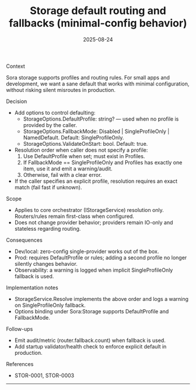﻿---
id: STOR-0006
slug: STOR-0006-storage-default-routing-and-fallbacks
domain: storage
status: accepted
date: 2025-08-24
title: Storage default routing and fallbacks (minimal-config behavior)
---

Context

Sora storage supports profiles and routing rules. For small apps and development, we want a sane default that works with minimal configuration, without risking silent misroutes in production.

Decision

- Add options to control defaulting:
  - StorageOptions.DefaultProfile: string? — used when no profile is provided by the caller.
  - StorageOptions.FallbackMode: Disabled | SingleProfileOnly | NamedDefault. Default: SingleProfileOnly.
  - StorageOptions.ValidateOnStart: bool. Default: true.
- Resolution order when caller does not specify a profile:
  1) Use DefaultProfile when set; must exist in Profiles.
  2) If FallbackMode == SingleProfileOnly and Profiles has exactly one item, use it and emit a warning/audit.
  3) Otherwise, fail with a clear error.
- If the caller specifies an explicit profile, resolution requires an exact match (fail fast if unknown).

Scope

- Applies to core orchestrator (IStorageService) resolution only. Routers/rules remain first-class when configured.
- Does not change provider behavior; providers remain IO-only and stateless regarding routing.

Consequences

- Dev/local: zero-config single-provider works out of the box.
- Prod: requires DefaultProfile or rules; adding a second profile no longer silently changes behavior.
- Observability: a warning is logged when implicit SingleProfileOnly fallback is used.

Implementation notes

- StorageService.Resolve implements the above order and logs a warning on SingleProfileOnly fallback.
- Options binding under Sora:Storage supports DefaultProfile and FallbackMode.

Follow-ups

- Emit audit/metric (router.fallback.count) when fallback is used.
- Add startup validator/health check to enforce explicit default in production.

References

- STOR-0001, STOR-0003
---
